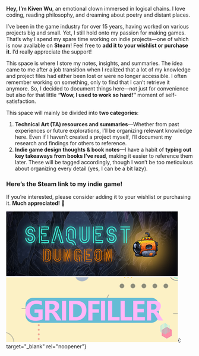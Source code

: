 **Hey, I’m Kiven Wu**, an emotional clown immersed in logical chains. I love coding, reading philosophy, and dreaming about poetry and distant places.

I’ve been in the game industry for over 15 years, having worked on various projects big and small. Yet, I still hold onto my passion for making games. That’s why I spend my spare time working on indie projects—one of which is now available on **Steam**! Feel free to **add it to your wishlist or purchase it**. I’d really appreciate the support!

This space is where I store my notes, insights, and summaries. The idea came to me after a job transition when I realized that a lot of my knowledge and project files had either been lost or were no longer accessible. I often remember working on something, only to find that I can’t retrieve it anymore. So, I decided to document things here—not just for convenience but also for that little **“Wow, I used to work so hard!”** moment of self-satisfaction.

This space will mainly be divided into **two categories**:

1. **Technical Art (TA) resources and summaries**—Whether from past experiences or future explorations, I’ll be organizing relevant knowledge here. Even if I haven’t created a project myself, I’ll document my research and findings for others to reference.
2. **Indie game design thoughts & book notes**—I have a habit of **typing out key takeaways from books I’ve read**, making it easier to reference them later. These will be tagged accordingly, though I won’t be too meticulous about organizing every detail (yes, I can be a bit lazy).

### **Here’s the Steam link to my indie game!**

If you’re interested, please consider adding it to your wishlist or purchasing it. **Much appreciated!** 🚀

[![](/uploads/462x174-小宣传图.jpg)![](/uploads/462x174-小宣传图.png)](https://store.steampowered.com/app/3481670/GridFiller/){: target="_blank" rel="noopener"}